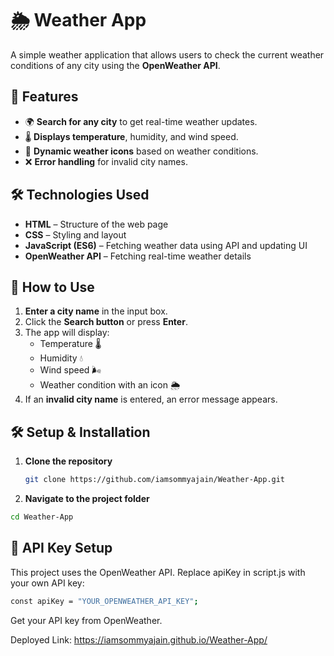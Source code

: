 # 🌦️ Weather App  

A simple weather application that allows users to check the current weather conditions of any city using the **OpenWeather API**.  

## 🚀 Features  
- 🌍 **Search for any city** to get real-time weather updates.  
- 🌡️ **Displays temperature**, humidity, and wind speed.  
- 🎨 **Dynamic weather icons** based on weather conditions.  
- ❌ **Error handling** for invalid city names.  

## 🛠️ Technologies Used  
- **HTML** – Structure of the web page  
- **CSS** – Styling and layout  
- **JavaScript (ES6)** – Fetching weather data using API and updating UI  
- **OpenWeather API** – Fetching real-time weather details  
  
## 🎯 How to Use  
1. **Enter a city name** in the input box.  
2. Click the **Search button** or press **Enter**.  
3. The app will display:  
   - Temperature 🌡️  
   - Humidity 💧  
   - Wind speed 🌬️  
   - Weather condition with an icon 🌦️  
4. If an **invalid city name** is entered, an error message appears.  

## 🛠️ Setup & Installation  
1. **Clone the repository**  
   ```sh
   git clone https://github.com/iamsommyajain/Weather-App.git
   ```
2. **Navigate to the project folder**
  ```sh
  cd Weather-App
  ```

## 🔑 API Key Setup 

This project uses the OpenWeather API. Replace apiKey in script.js with your own API key:
  ```sh
  const apiKey = "YOUR_OPENWEATHER_API_KEY";
  ```
Get your API key from OpenWeather.

Deployed Link: https://iamsommyajain.github.io/Weather-App/
